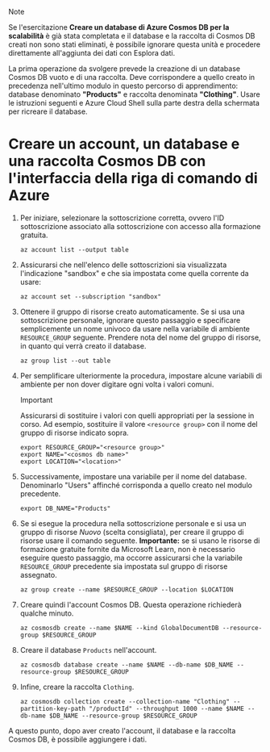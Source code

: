 > [!NOTE]
> Se l'esercitazione **Creare un database di Azure Cosmos DB per la scalabilità** è già stata completata e il database e la raccolta di Cosmos DB creati non sono stati eliminati, è possibile ignorare questa unità e procedere direttamente all'aggiunta dei dati con Esplora dati.

La prima operazione da svolgere prevede la creazione di un database Cosmos DB vuoto e di una raccolta. Deve corrispondere a quello creato in precedenza nell'ultimo modulo in questo percorso di apprendimento: database denominato **"Products"** e raccolta denominata **"Clothing"**. Usare le istruzioni seguenti e Azure Cloud Shell sulla parte destra della schermata per ricreare il database.

# <a name="create-a-cosmos-db-account--database-with-the-azure-cli"></a>Creare un account, un database e una raccolta Cosmos DB con l'interfaccia della riga di comando di Azure

1. Per iniziare, selezionare la sottoscrizione corretta, ovvero l'ID sottoscrizione associato alla sottoscrizione con accesso alla formazione gratuita.

    ```azurecli
    az account list --output table
    ```

1. Assicurarsi che nell'elenco delle sottoscrizioni sia visualizzata l'indicazione "sandbox" e che sia impostata come quella corrente da usare: <!-- TODO: get official name here -->

    ```azurecli
    az account set --subscription "sandbox"
    ```
    
1. Ottenere il gruppo di risorse creato automaticamente. Se si usa una sottoscrizione personale, ignorare questo passaggio e specificare semplicemente un nome univoco da usare nella variabile di ambiente `RESOURCE_GROUP` seguente. Prendere nota del nome del gruppo di risorse, in quanto qui verrà creato il database. <!-- Do we get a token for this? -->

    ```azurecli
    az group list --out table
    ```

1. Per semplificare ulteriormente la procedura, impostare alcune variabili di ambiente per non dover digitare ogni volta i valori comuni. 

    > [!IMPORTANT]
    > Assicurarsi di sostituire i valori con quelli appropriati per la sessione in corso. Ad esempio, sostituire il valore `<resource group>` con il nome del gruppo di risorse indicato sopra.

    ```azurecli
    export RESOURCE_GROUP="<resource group>"
    export NAME="<cosmos db name>"
    export LOCATION="<location>"
    ```
    
1. Successivamente, impostare una variabile per il nome del database. Denominarlo "Users" affinché corrisponda a quello creato nel modulo precedente.

    ```azurecli
    export DB_NAME="Products"
    ```
    
1. Se si esegue la procedura nella sottoscrizione personale e si usa un gruppo di risorse _Nuovo_ (scelta consigliata), per creare il gruppo di risorse usare il comando seguente. **Importante:** se si usano le risorse di formazione gratuite fornite da Microsoft Learn, non è necessario eseguire questo passaggio, ma occorre assicurarsi che la variabile `RESOURCE_GROUP` precedente sia impostata sul gruppo di risorse assegnato.

    ```azurecli
    az group create --name $RESOURCE_GROUP --location $LOCATION
    ```
    
1. Creare quindi l'account Cosmos DB. Questa operazione richiederà qualche minuto.

    ```azurecli
    az cosmosdb create --name $NAME --kind GlobalDocumentDB --resource-group $RESOURCE_GROUP
    ```
    
1. Creare il database `Products` nell'account.

    ```azurecli
    az cosmosdb database create --name $NAME --db-name $DB_NAME --resource-group $RESOURCE_GROUP
    ```
    
1. Infine, creare la raccolta `Clothing`.

    ```azurecli
    az cosmosdb collection create --collection-name "Clothing" --partition-key-path "/productId" --throughput 1000 --name $NAME --db-name $DB_NAME --resource-group $RESOURCE_GROUP
    ```

A questo punto, dopo aver creato l'account, il database e la raccolta Cosmos DB, è possibile aggiungere i dati.